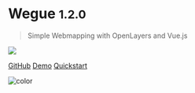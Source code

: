 # Wegue <small>1.2.0</small>

> Simple Webmapping with OpenLayers and Vue.js

![](_media/cover.gif)

[GitHub](https://github.com/wegue-oss/wegue)
[Demo](https://apps.meggsimum.de/wegue-demos/global/)
[Quickstart](?id=quickstart)

![color](#DADADA)
